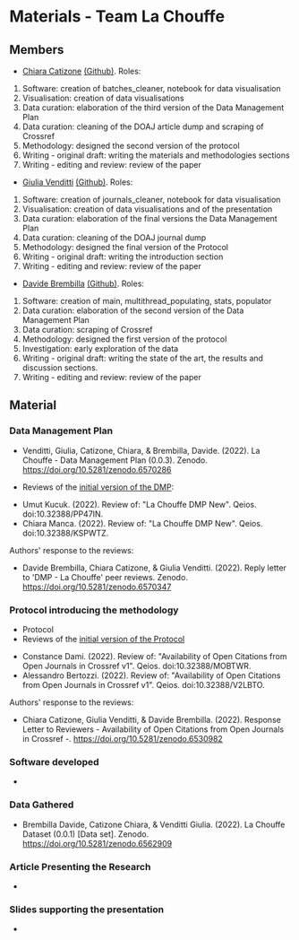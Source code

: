 # Materials - Team La Chouffe
## Members
- [Chiara Catizone](https://orcid.org/0000-0003-2445-2426) [(Github)](https://github.com/ChiaraCati). Roles:
1. Software: creation of batches_cleaner, notebook for data visualisation
2. Visualisation: creation of data visualisations 
3. Data curation: elaboration of the third version of the Data Management Plan
4. Data curation: cleaning of the DOAJ article dump and scraping of Crossref
5. Methodology: designed the second version of the protocol
6. Writing - original draft: writing the materials and methodologies sections
7. Writing - editing and review: review of the paper
- [Giulia Venditti](https://orcid.org/0000-0001-7696-7574) [(Github)](https://github.com/GiuliaVenditti). Roles:
1. Software: creation of journals_cleaner, notebook for data visualisation
2. Visualisation: creation of data visualisations and of the presentation
3. Data curation: elaboration of the final versions the Data Management Plan
4. Data curation: cleaning of the DOAJ journal dump
5. Methodology: designed the final version of the Protocol
6. Writing - original draft: writing the introduction section
7. Writing - editing and review: review of the paper
- [Davide Brembilla](https://orcid.org/0000-0002-9481-5053) [(Github)](https://github.com/dbrembilla). Roles:
1. Software: creation of main, multithread_populating, stats, populator
2. Data curation: elaboration of the second version of the Data Management Plan
3. Data curation: scraping of Crossref
4. Methodology: designed the first version of the protocol
5. Investigation: early exploration of the data
6. Writing - original draft: writing the state of the art, the results and discussion sections.
7. Writing - editing and review: review of the paper
## Material
### Data Management Plan
- Venditti, Giulia, Catizone, Chiara, & Brembilla, Davide. (2022). La Chouffe - Data Management Plan (0.0.3). Zenodo. https://doi.org/10.5281/zenodo.6570286

- Reviews of the [initial version of the DMP](https://doi.org/10.5281/zenodo.6480483):

* Umut Kucuk. (2022). Review of: "La Chouffe DMP New". Qeios. doi:10.32388/PP47IN.
* Chiara Manca. (2022). Review of: "La Chouffe DMP New". Qeios. doi:10.32388/KSPWTZ.

Authors' response to the reviews:
* Davide Brembilla, Chiara Catizone, & Giulia Venditti. (2022). Reply letter to 'DMP - La Chouffe' peer reviews. Zenodo. https://doi.org/10.5281/zenodo.6570347

### Protocol introducing the methodology
- Protocol
- Reviews of the [initial version of the Protocol](https://doi.org/10.17504/protocols.io.kxygxz7ywv8j/v1)

* Constance Dami. (2022). Review of: "Availability of Open Citations from Open Journals in Crossref v1". Qeios. doi:10.32388/MOBTWR.
* Alessandro Bertozzi. (2022). Review of: "Availability of Open Citations from Open Journals in Crossref v1". Qeios. doi:10.32388/V2LBTO.

Authors' response to the reviews:
* Chiara Catizone, Giulia Venditti, & Davide Brembilla. (2022). Response Letter to Reviewers - Availability of Open Citations from Open Journals in Crossref -. https://doi.org/10.5281/zenodo.6530982


### Software developed
- 

### Data Gathered
- Brembilla Davide, Catizone Chiara, & Venditti Giulia. (2022). La Chouffe Dataset (0.0.1) [Data set]. Zenodo. https://doi.org/10.5281/zenodo.6562909

### Article Presenting the Research
- 

### Slides supporting the presentation
- 